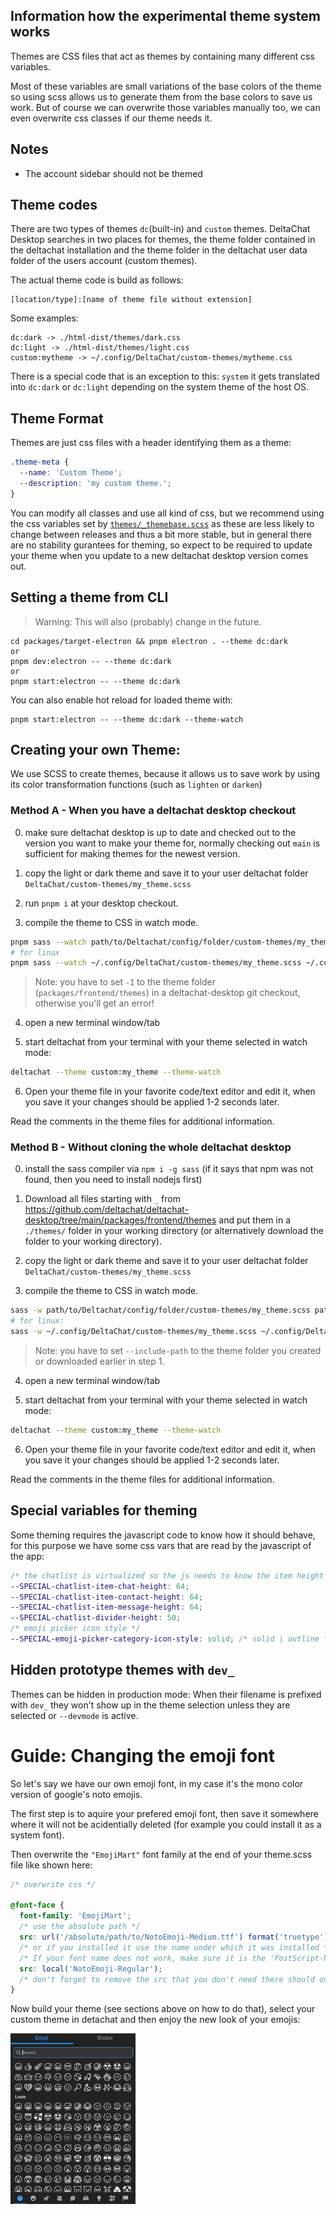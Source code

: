 ## Information how the experimental theme system works

Themes are CSS files that act as themes by containing many different css variables.

Most of these variables are small variations of the base colors of the theme so using scss allows us to generate them from the base colors to save us work.
But of course we can overwrite those variables manually too, we can even overwrite css classes if our theme needs it.

## Notes

- The account sidebar should not be themed

## Theme codes

There are two types of themes `dc`(built-in) and `custom` themes.
DeltaChat Desktop searches in two places for themes, the theme folder contained in the deltachat installation and the theme folder in the deltachat user data folder of the users account (custom themes).

The actual theme code is build as follows:

```
[location/type]:[name of theme file without extension]
```

Some examples:

```
dc:dark -> ./html-dist/themes/dark.css
dc:light -> ./html-dist/themes/light.css
custom:mytheme -> ~/.config/DeltaChat/custom-themes/mytheme.css
```

There is a special code that is an exception to this: `system` it gets translated into `dc:dark` or `dc:light` depending on the system theme of the host OS.

## Theme Format

Themes are just css files with a header identifying them as a theme:

```css
.theme-meta {
  --name: 'Custom Theme';
  --description: 'my custom theme.';
}
```

You can modify all classes and use all kind of css, but we recommend using the css variables set by [`themes/_themebase.scss`](https://github.com/deltachat/deltachat-desktop/blob/main/packages/frontend/themes/_themebase.scss) as these are less likely to change between releases and thus a bit more stable, but in general there are no stability gurantees for theming, so expect to be required to update your theme when you update to a new deltachat desktop version comes out.

## Setting a theme from CLI

> Warning: This will also (probably) change in the future.

```
cd packages/target-electron && pnpm electron . --theme dc:dark
or
pnpm dev:electron -- --theme dc:dark
or
pnpm start:electron -- --theme dc:dark
```

You can also enable hot reload for loaded theme with:

```
pnpm start:electron -- --theme dc:dark --theme-watch
```

## Creating your own Theme:

We use SCSS to create themes, because it allows us to save work by using its color transformation functions (such as `lighten` or `darken`)

### **Method A** - When you have a deltachat desktop checkout

0. make sure deltachat desktop is up to date and checked out to the version you want to make your theme for, normally checking out `main` is sufficient for making themes for the newest version.

1. copy the light or dark theme and save it to your user deltachat folder `DeltaChat/custom-themes/my_theme.scss`

2. run `pnpm i` at your desktop checkout.

3. compile the theme to CSS in watch mode.

```sh
pnpm sass --watch path/to/Deltachat/config/folder/custom-themes/my_theme.scss path/to/Deltachat/config/folder/custom-themes/my_theme.css -I packages/frontend/themes/ --no-source-map
# for linux
pnpm sass --watch ~/.config/DeltaChat/custom-themes/my_theme.scss ~/.config/DeltaChat/custom-themes/my_theme.css -I packages/frontend/themes/ --no-source-map
```

> Note: you have to set `-I` to the theme folder (`packages/frontend/themes`) in a deltachat-desktop git checkout, otherwise you'll get an error!

4. open a new terminal window/tab

5. start deltachat from your terminal with your theme selected in watch mode:

```sh
deltachat --theme custom:my_theme --theme-watch
```

6. Open your theme file in your favorite code/text editor and edit it,
   when you save it your changes should be applied 1-2 seconds later.

Read the comments in the theme files for additional information.

### **Method B** - Without cloning the whole deltachat desktop

0. install the sass compiler via `npm i -g sass` (if it says that npm was not found, then you need to install nodejs first)

1. Download all files starting with `_` from https://github.com/deltachat/deltachat-desktop/tree/main/packages/frontend/themes and put them in a `./themes/` folder in your working directory (or alternatively download the folder to your working directory).

2. copy the light or dark theme and save it to your user deltachat folder `DeltaChat/custom-themes/my_theme.scss`

3. compile the theme to CSS in watch mode.

```sh
sass -w path/to/Deltachat/config/folder/custom-themes/my_theme.scss path/to/Deltachat/config/folder/custom-themes/my_theme.css --include-path path/to/deltachat-desktop-git-folder/themes/
# for linux:
sass -w ~/.config/DeltaChat/custom-themes/my_theme.scss ~/.config/DeltaChat/custom-themes/my_theme.css --include-path themes/
```

> Note: you have to set `--include-path` to the theme folder you created or downloaded earlier in step 1.

4. open a new terminal window/tab

5. start deltachat from your terminal with your theme selected in watch mode:

```sh
deltachat --theme custom:my_theme --theme-watch
```

6. Open your theme file in your favorite code/text editor and edit it,
   when you save it your changes should be applied 1-2 seconds later.

Read the comments in the theme files for additional information.

## Special variables for theming

Some theming requires the javascript code to know how it should behave, for this purpose we have some css vars that are read by the javascript of the app:

```scss
/* the chatlist is virtualized so the js needs to know the item height */
--SPECIAL-chatlist-item-chat-height: 64;
--SPECIAL-chatlist-item-contact-height: 64;
--SPECIAL-chatlist-item-message-height: 64;
--SPECIAL-chatlist-divider-height: 50;
/* emoji picker icon style */
--SPECIAL-emoji-picker-category-icon-style: solid; /* solid | outline */
```

## Hidden prototype themes with `dev_`

Themes can be hidden in production mode:
When their filename is prefixed with `dev_` they won't show up in the theme selection unless they are selected or `--devmode` is active.

# Guide: Changing the emoji font

So let's say we have our own emoji font, in my case it's the mono color version of google's noto emojis.

The first step is to aquire your prefered emoji font, then save it somewhere where it will not be acidentially deleted (for example you could install it as a system font).

Then overwrite the `"EmojiMart"` font family at the end of your theme.scss file like shown here:

```scss
/* overwrite css */

@font-face {
  font-family: 'EmojiMart';
  /* use the absolute path */
  src: url('/absolute/path/to/NotoEmoji-Medium.ttf') format('truetype');
  /* or if you installed it use the name under which it was installed */
  /* If your font name does not work, make sure it is the 'PostScript-Name' of the font */
  src: local('NotoEmoji-Regular');
  /* don't forget to remove the src that you don't need there should only be one */
}
```

Now build your theme (see sections above on how to do that), select your custom theme in detachat and then enjoy the new look of your emojis:

<img src="./doc-assets/emoji-picker-with-noto-mono-color-emoji.png" width="200px" />
